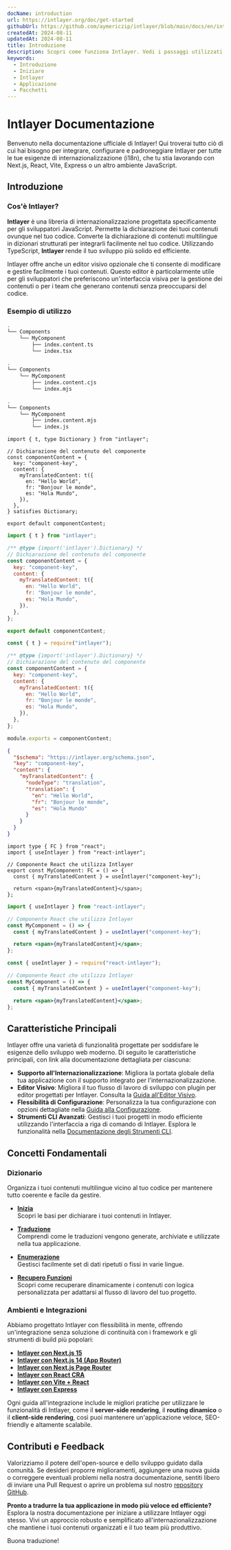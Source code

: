 ```yaml
---
docName: introduction
url: https://intlayer.org/doc/get-started
githubUrl: https://github.com/aymericzip/intlayer/blob/main/docs/en/introduction.md
createdAt: 2024-08-11
updatedAt: 2024-08-11
title: Introduzione
description: Scopri come funziona Intlayer. Vedi i passaggi utilizzati da Intlayer nella tua applicazione. Vedi cosa fanno i diversi pacchetti.
keywords:
  - Introduzione
  - Iniziare
  - Intlayer
  - Applicazione
  - Pacchetti
---
```


# Intlayer Documentazione

Benvenuto nella documentazione ufficiale di Intlayer! Qui troverai tutto ciò di cui hai bisogno per integrare, configurare e padroneggiare Intlayer per tutte le tue esigenze di internazionalizzazione (i18n), che tu stia lavorando con Next.js, React, Vite, Express o un altro ambiente JavaScript.

## Introduzione

### Cos'è Intlayer?

**Intlayer** è una libreria di internazionalizzazione progettata specificamente per gli sviluppatori JavaScript. Permette la dichiarazione dei tuoi contenuti ovunque nel tuo codice. Converte la dichiarazione di contenuti multilingue in dizionari strutturati per integrarli facilmente nel tuo codice. Utilizzando TypeScript, **Intlayer** rende il tuo sviluppo più solido ed efficiente.

Intlayer offre anche un editor visivo opzionale che ti consente di modificare e gestire facilmente i tuoi contenuti. Questo editor è particolarmente utile per gli sviluppatori che preferiscono un'interfaccia visiva per la gestione dei contenuti o per i team che generano contenuti senza preoccuparsi del codice.

### Esempio di utilizzo

```bash codeFormat="typescript"
.
└── Components
    └── MyComponent
        ├── index.content.ts
        └── index.tsx
```

```bash codeFormat="commonjs"
.
└── Components
    └── MyComponent
        ├── index.content.cjs
        └── index.mjs
```

```bash codeFormat="esm"
.
└── Components
    └── MyComponent
        ├── index.content.mjs
        └── index.js
```

```tsx fileName="src/components/MyComponent/index.content.ts" contentDeclarationFormat="typescript"
import { t, type Dictionary } from "intlayer";

// Dichiarazione del contenuto del componente
const componentContent = {
  key: "component-key",
  content: {
    myTranslatedContent: t({
      en: "Hello World",
      fr: "Bonjour le monde",
      es: "Hola Mundo",
    }),
  },
} satisfies Dictionary;

export default componentContent;
```

```javascript fileName="src/components/MyComponent/index.content.mjs" contentDeclarationFormat="esm"
import { t } from "intlayer";

/** @type {import('intlayer').Dictionary} */
// Dichiarazione del contenuto del componente
const componentContent = {
  key: "component-key",
  content: {
    myTranslatedContent: t({
      en: "Hello World",
      fr: "Bonjour le monde",
      es: "Hola Mundo",
    }),
  },
};

export default componentContent;
```

```javascript fileName="src/components/MyComponent/index.content.cjs" contentDeclarationFormat="commonjs"
const { t } = require("intlayer");

/** @type {import('intlayer').Dictionary} */
// Dichiarazione del contenuto del componente
const componentContent = {
  key: "component-key",
  content: {
    myTranslatedContent: t({
      en: "Hello World",
      fr: "Bonjour le monde",
      es: "Hola Mundo",
    }),
  },
};

module.exports = componentContent;
```

```json fileName="src/components/MyComponent/index.content.json" contentDeclarationFormat="json"
{
  "$schema": "https://intlayer.org/schema.json",
  "key": "component-key",
  "content": {
    "myTranslatedContent": {
      "nodeType": "translation",
      "translation": {
        "en": "Hello World",
        "fr": "Bonjour le monde",
        "es": "Hola Mundo"
      }
    }
  }
}
```

```tsx fileName="src/components/MyComponent/index.tsx" codeFormat="typescript"
import type { FC } from "react";
import { useIntlayer } from "react-intlayer";

// Componente React che utilizza Intlayer
export const MyComponent: FC = () => {
  const { myTranslatedContent } = useIntlayer("component-key");

  return <span>{myTranslatedContent}</span>;
};
```

```jsx fileName="src/components/MyComponent/index.mjx" codeFormat="esm"
import { useIntlayer } from "react-intlayer";

// Componente React che utilizza Intlayer
const MyComponent = () => {
  const { myTranslatedContent } = useIntlayer("component-key");

  return <span>{myTranslatedContent}</span>;
};
```

```jsx fileName="src/components/MyComponent/index.csx" codeFormat="commonjs"
const { useIntlayer } = require("react-intlayer");

// Componente React che utilizza Intlayer
const MyComponent = () => {
  const { myTranslatedContent } = useIntlayer("component-key");

  return <span>{myTranslatedContent}</span>;
};
```

## Caratteristiche Principali

Intlayer offre una varietà di funzionalità progettate per soddisfare le esigenze dello sviluppo web moderno. Di seguito le caratteristiche principali, con link alla documentazione dettagliata per ciascuna:

- **Supporto all'Internazionalizzazione**: Migliora la portata globale della tua applicazione con il supporto integrato per l'internazionalizzazione.
- **Editor Visivo**: Migliora il tuo flusso di lavoro di sviluppo con plugin per editor progettati per Intlayer. Consulta la [Guida all'Editor Visivo](https://github.com/aymericzip/intlayer/blob/main/docs/it/intlayer_visual_editor.md).
- **Flessibilità di Configurazione**: Personalizza la tua configurazione con opzioni dettagliate nella [Guida alla Configurazione](https://github.com/aymericzip/intlayer/blob/main/docs/it/configuration.md).
- **Strumenti CLI Avanzati**: Gestisci i tuoi progetti in modo efficiente utilizzando l'interfaccia a riga di comando di Intlayer. Esplora le funzionalità nella [Documentazione degli Strumenti CLI](https://github.com/aymericzip/intlayer/blob/main/docs/it/intlayer_cli.md).

## Concetti Fondamentali

### Dizionario

Organizza i tuoi contenuti multilingue vicino al tuo codice per mantenere tutto coerente e facile da gestire.

- **[Inizia](https://github.com/aymericzip/intlayer/blob/main/docs/it/dictionary/get_started.md)**  
  Scopri le basi per dichiarare i tuoi contenuti in Intlayer.

- **[Traduzione](https://github.com/aymericzip/intlayer/blob/main/docs/it/dictionary/translation.md)**  
  Comprendi come le traduzioni vengono generate, archiviate e utilizzate nella tua applicazione.

- **[Enumerazione](https://github.com/aymericzip/intlayer/blob/main/docs/it/dictionary/enumeration.md)**  
  Gestisci facilmente set di dati ripetuti o fissi in varie lingue.

- **[Recupero Funzioni](https://github.com/aymericzip/intlayer/blob/main/docs/it/dictionary/function_fetching.md)**  
  Scopri come recuperare dinamicamente i contenuti con logica personalizzata per adattarsi al flusso di lavoro del tuo progetto.

### Ambienti e Integrazioni

Abbiamo progettato Intlayer con flessibilità in mente, offrendo un'integrazione senza soluzione di continuità con i framework e gli strumenti di build più popolari:

- **[Intlayer con Next.js 15](https://github.com/aymericzip/intlayer/blob/main/docs/it/intlayer_with_nextjs_15.md)**
- **[Intlayer con Next.js 14 (App Router)](https://github.com/aymericzip/intlayer/blob/main/docs/it/intlayer_with_nextjs_14.md)**
- **[Intlayer con Next.js Page Router](https://github.com/aymericzip/intlayer/blob/main/docs/it/intlayer_with_nextjs_page_router.md)**
- **[Intlayer con React CRA](https://github.com/aymericzip/intlayer/blob/main/docs/it/intlayer_with_create_react_app.md)**
- **[Intlayer con Vite + React](https://github.com/aymericzip/intlayer/blob/main/docs/it/intlayer_with_vite+react.md)**
- **[Intlayer con Express](https://github.com/aymericzip/intlayer/blob/main/docs/it/intlayer_with_express.md)**

Ogni guida all'integrazione include le migliori pratiche per utilizzare le funzionalità di Intlayer, come il **server-side rendering**, il **routing dinamico** o il **client-side rendering**, così puoi mantenere un'applicazione veloce, SEO-friendly e altamente scalabile.

## Contributi e Feedback

Valorizziamo il potere dell'open-source e dello sviluppo guidato dalla comunità. Se desideri proporre miglioramenti, aggiungere una nuova guida o correggere eventuali problemi nella nostra documentazione, sentiti libero di inviare una Pull Request o aprire un problema sul nostro [repository GitHub](https://github.com/aymericzip/intlayer/blob/main/docs).

**Pronto a tradurre la tua applicazione in modo più veloce ed efficiente?** Esplora la nostra documentazione per iniziare a utilizzare Intlayer oggi stesso. Vivi un approccio robusto e semplificato all'internazionalizzazione che mantiene i tuoi contenuti organizzati e il tuo team più produttivo.

Buona traduzione!
